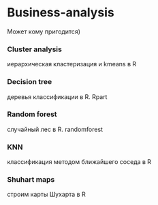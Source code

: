 # Business-analysis
Может кому пригодится)

### Cluster analysis
иерархическая кластеризация и kmeans в R

### Decision tree
деревья классификации в R. Rpart

### Random forest 
случайный лес в R. randomforest

### KNN 
классификация методом ближайшего соседа в R

### Shuhart maps 
строим карты Шухарта в R
